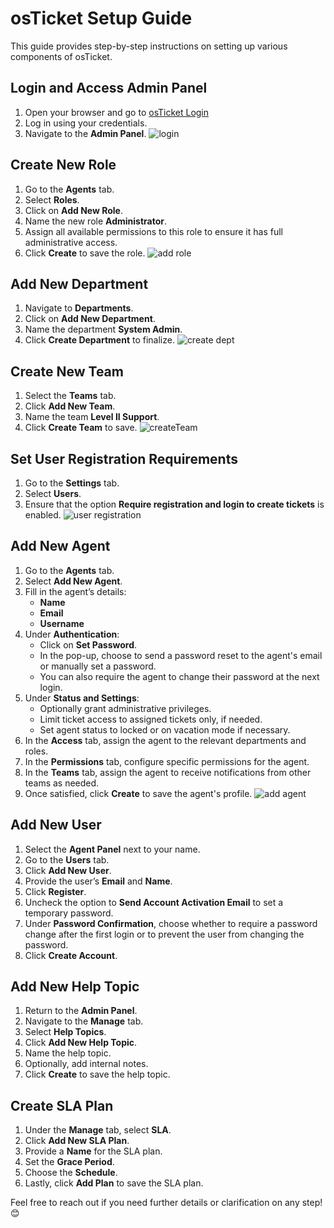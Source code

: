 # osTicket Setup Guide

This guide provides step-by-step instructions on setting up various components of osTicket.

## Login and Access Admin Panel
1. Open your browser and go to [osTicket Login](http://localhost/osTicket/scp/login.php)
2. Log in using your credentials.
3. Navigate to the **Admin Panel**.
![login](https://github.com/user-attachments/assets/bd35ef85-21b1-4fa2-82bc-ef5d34f81be7)


## Create New Role
1. Go to the **Agents** tab.
2. Select **Roles**.
3. Click on **Add New Role**.
4. Name the new role **Administrator**.
5. Assign all available permissions to this role to ensure it has full administrative access.
6. Click **Create** to save the role.
![add role](https://github.com/user-attachments/assets/ac717218-3ea3-40c5-a0a2-ad4ddeffa76f)

## Add New Department
1. Navigate to **Departments**.
2. Click on **Add New Department**.
3. Name the department **System Admin**.
4. Click **Create Department** to finalize.
![create dept](https://github.com/user-attachments/assets/2db24ec0-05ea-4ec0-b9cf-18c19649fb91)

## Create New Team
1. Select the **Teams** tab.
2. Click **Add New Team**.
3. Name the team **Level II Support**.
4. Click **Create Team** to save.
![createTeam](https://github.com/user-attachments/assets/ea2235d5-020c-4b43-b21d-ef019b535f25)

## Set User Registration Requirements
1. Go to the **Settings** tab.
2. Select **Users**.
3. Ensure that the option **Require registration and login to create tickets** is enabled.
![user registration](https://github.com/user-attachments/assets/a2b1a39b-07d2-47bb-8c6a-f5807cfd60d0)

## Add New Agent
1. Go to the **Agents** tab.
2. Select **Add New Agent**.
3. Fill in the agent’s details:
   - **Name**
   - **Email**
   - **Username**
4. Under **Authentication**:
   - Click on **Set Password**.
   - In the pop-up, choose to send a password reset to the agent's email or manually set a password.
   - You can also require the agent to change their password at the next login.
5. Under **Status and Settings**:
   - Optionally grant administrative privileges.
   - Limit ticket access to assigned tickets only, if needed.
   - Set agent status to locked or on vacation mode if necessary.
6. In the **Access** tab, assign the agent to the relevant departments and roles.
7. In the **Permissions** tab, configure specific permissions for the agent.
8. In the **Teams** tab, assign the agent to receive notifications from other teams as needed.
9. Once satisfied, click **Create** to save the agent's profile.
![add agent](https://github.com/user-attachments/assets/fe02e3ee-e77e-4eff-a886-1ea1c5bfd3e7)

## Add New User
1. Select the **Agent Panel** next to your name.
2. Go to the **Users** tab.
3. Click **Add New User**.
4. Provide the user’s **Email** and **Name**.
5. Click **Register**.
6. Uncheck the option to **Send Account Activation Email** to set a temporary password.
7. Under **Password Confirmation**, choose whether to require a password change after the first login or to prevent the user from changing the password.
8. Click **Create Account**.

## Add New Help Topic
1. Return to the **Admin Panel**.
2. Navigate to the **Manage** tab.
3. Select **Help Topics**.
4. Click **Add New Help Topic**.
5. Name the help topic.
6. Optionally, add internal notes.
7. Click **Create** to save the help topic.

## Create SLA Plan
1. Under the **Manage** tab, select **SLA**.
2. Click **Add New SLA Plan**.
3. Provide a **Name** for the SLA plan.
4. Set the **Grace Period**.
5. Choose the **Schedule**.
6. Lastly, click **Add Plan** to save the SLA plan.

Feel free to reach out if you need further details or clarification on any step! 😊

